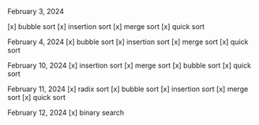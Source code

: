 February 3, 2024

[x] bubble sort
[x] insertion sort
[x] merge sort
[x] quick sort

February 4, 2024
[x] bubble sort
[x] insertion sort
[x] merge sort
[x] quick sort

February 10, 2024
[x] insertion sort
[x] merge sort
[x] bubble sort
[x] quick sort

February 11, 2024
[x] radix sort
[x] bubble sort
[x] insertion sort
[x] merge sort
[x] quick sort

February 12, 2024
[x] binary search